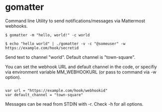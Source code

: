 # gomatter

Command line Utility to send notifications/messages via Mattermost webhooks.

```
$ gomatter -m "hello, world!" -c world

$ echo "hello world" | ./gomatter -v -c "@someuser" -w https://example.com/hook/secretid 

```

Send text to channel "world".  Default channel is "town-square".

You can set the webhook URL and default channel in the code, or
specifiy via environment variable MM_WEBHOOKURL (or pass to 
command via -w option).

```

var url = "https://example.com/hook/webhookid"
var default_channel = "town-square"

```

Messages can be read from STDIN with -r.  Check -h for all options.





